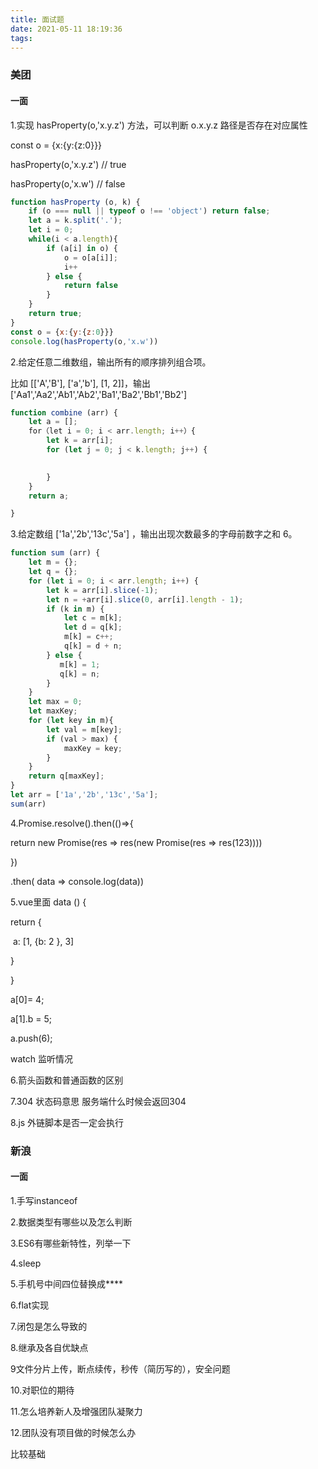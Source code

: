 ```yaml
---
title: 面试题
date: 2021-05-11 18:19:36
tags:
---
```


### 美团

#### 一面

1.实现 hasProperty(o,'x.y.z') 方法，可以判断 o.x.y.z 路径是否存在对应属性

const o = {x:{y:{z:0}}}

hasProperty(o,'x.y.z') // true

hasProperty(o,'x.w') // false

```javascript
function hasProperty (o, k) {
    if (o === null || typeof o !== 'object') return false;
    let a = k.split('.');
    let i = 0;
    while(i < a.length){
        if (a[i] in o) {
            o = o[a[i]];
            i++
        } else {
            return false
        }
    }
    return true;
}
const o = {x:{y:{z:0}}}
console.log(hasProperty(o,'x.w'))
```

2.给定任意二维数组，输出所有的顺序排列组合项。

比如 [['A','B'], ['a','b'], [1, 2]]，输出 ['Aa1','Aa2','Ab1','Ab2','Ba1','Ba2','Bb1','Bb2']

```javascript
function combine (arr) {
    let a = [];
    for（let i = 0; i < arr.length; i++）{
        let k = arr[i];
        for (let j = 0; j < k.length; j++) {
            

        }
    }
    return a;

}
```

3.给定数组 ['1a','2b','13c','5a'] ，输出出现次数最多的字母前数字之和 6。

```javascript
function sum (arr) {
    let m = {};
    let q = {};
    for (let i = 0; i < arr.length; i++) {
        let k = arr[i].slice(-1);
        let n = +arr[i].slice(0, arr[i].length - 1);
        if (k in m) {
            let c = m[k];
            let d = q[k];
            m[k] = c++;
            q[k] = d + n;
        } else {
           m[k] = 1;
           q[k] = n;
        }
    }
    let max = 0;
    let maxKey;
    for (let key in m){
        let val = m[key];
        if (val > max) {
            maxKey = key;
        }
    }
    return q[maxKey];
}
let arr = ['1a','2b','13c','5a'];
sum(arr)
```

4.Promise.resolve().then(()=>{

return new Promise(res => res(new Promise(res => res(123))))

})

.then( data => console.log(data))

5.vue里面 data () {

  return {

​    a: [1, {b: 2 }, 3]

  }

}

a[0]= 4; 

a[1].b = 5;

a.push(6);

watch 监听情况

6.箭头函数和普通函数的区别

7.304 状态码意思 服务端什么时候会返回304

8.js 外链脚本是否一定会执行

### 新浪

#### 一面

1.手写instanceof

2.数据类型有哪些以及怎么判断

3.ES6有哪些新特性，列举一下

4.sleep

5.手机号中间四位替换成****

6.flat实现

7.闭包是怎么导致的

8.继承及各自优缺点

9文件分片上传，断点续传，秒传（简历写的），安全问题

10.对职位的期待

11.怎么培养新人及增强团队凝聚力

12.团队没有项目做的时候怎么办

比较基础